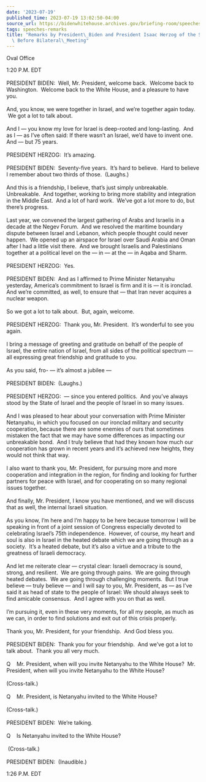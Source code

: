 ```yaml
---
date: '2023-07-19'
published_time: 2023-07-19 13:02:50-04:00
source_url: https://bidenwhitehouse.archives.gov/briefing-room/speeches-remarks/2023/07/19/remarks-by-president-biden-and-president-isaac-herzog-of-the-state-of-israel-before-bilateral-meeting/
tags: speeches-remarks
title: "Remarks by President\_Biden and President Isaac Herzog of the State of Israel\
  \ Before Bilateral\_Meeting"
---
```

 
Oval Office

1:20 P.M. EDT  
   
PRESIDENT BIDEN:  Well, Mr. President, welcome back.  Welcome back to
Washington.  Welcome back to the White House, and a pleasure to have
you.  
   
And, you know, we were together in Israel, and we’re together again
today.  We got a lot to talk about.   
   
And I — you know my love for Israel is deep-rooted and long-lasting. 
And as I — as I’ve often said: If there wasn’t an Israel, we’d have to
invent one.  And — but 75 years.  
   
PRESIDENT HERZOG:  It’s amazing.  
   
PRESIDENT BIDEN:  Seventy-five years.  It’s hard to believe.  Hard to
believe I remember about two thirds of those.  (Laughs.)  
   
And this is a friendship, I believe, that’s just simply unbreakable. 
Unbreakable.  And together, working to bring more stability and
integration in the Middle East.  And a lot of hard work.  We’ve got a
lot more to do, but there’s progress.  
   
Last year, we convened the largest gathering of Arabs and Israelis in a
decade at the Negev Forum.  And we resolved the maritime boundary
dispute between Israel and Lebanon, which people thought could never
happen.  We opened up an airspace for Israel over Saudi Arabia and Oman
after I had a little visit there.  And we brought Israelis and
Palestinians together at a political level on the — in — at the — in
Aqaba and Sharm.  
   
PRESIDENT HERZOG:  Yes.  
   
PRESIDENT BIDEN:  And as I affirmed to Prime Minister Netanyahu
yesterday, America’s commitment to Israel is firm and it is — it is
ironclad.  And we’re committed, as well, to ensure that — that Iran
never acquires a nuclear weapon.  
   
So we got a lot to talk about.  But, again, welcome.  
   
PRESIDENT HERZOG:  Thank you, Mr. President.  It’s wonderful to see you
again.   
   
I bring a message of greeting and gratitude on behalf of the people of
Israel, the entire nation of Israel, from all sides of the political
spectrum — all expressing great friendship and gratitude to you.   
   
As you said, fro- — it’s almost a jubilee —  
   
PRESIDENT BIDEN:  (Laughs.)  
   
PRESIDENT HERZOG:  — since you entered politics.  And you’ve always
stood by the State of Israel and the people of Israel in so many
issues.  
   
And I was pleased to hear about your conversation with Prime Minister
Netanyahu, in which you focused on our ironclad military and security
cooperation, because there are some enemies of ours that sometimes
mistaken the fact that we may have some differences as impacting our
unbreakable bond.  And I truly believe that had they known how much our
cooperation has grown in recent years and it’s achieved new heights,
they would not think that way.  
   
I also want to thank you, Mr. President, for pursuing more and more
cooperation and integration in the region, for finding and looking for
further partners for peace with Israel, and for cooperating on so many
regional issues together.   
   
And finally, Mr. President, I know you have mentioned, and we will
discuss that as well, the internal Israeli situation.   
   
As you know, I’m here and I’m happy to be here because tomorrow I will
be speaking in front of a joint session of Congress especially devoted
to celebrating Israel’s 75th independence.  However, of course, my heart
and soul is also in Israel in the heated debate which we are going
through as a society.  It’s a heated debate, but it’s also a virtue and
a tribute to the greatness of Israeli democracy.   
   
And let me reiterate clear — crystal clear: Israeli democracy is sound,
strong, and resilient.  We are going through pains.  We are going
through heated debates.  We are going through challenging moments.  But
I true believe — truly believe — and I will say to you, Mr. President,
as — as I’ve said it as head of state to the people of Israel: We should
always seek to find amicable consensus.  And I agree with you on that as
well.   
   
I’m pursuing it, even in these very moments, for all my people, as much
as we can, in order to find solutions and exit out of this crisis
properly.   
   
Thank you, Mr. President, for your friendship.  And God bless you.   
   
PRESIDENT BIDEN:  Thank you for your friendship.  And we’ve got a lot to
talk about.  Thank you all very much.  
   
Q    Mr. President, when will you invite Netanyahu to the White House? 
Mr. President, when will you invite Netanyahu to the White House?  
   
(Cross-talk.)  
   
Q    Mr. President, is Netanyahu invited to the White House?  
   
(Cross-talk.)  
   
PRESIDENT BIDEN:  We’re talking.  
   
Q    Is Netanyahu invited to the White House?  
   
 (Cross-talk.)  
   
PRESIDENT BIDEN:  (Inaudible.)

1:26 P.M. EDT  
 
